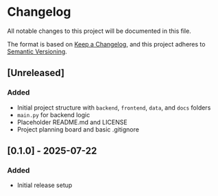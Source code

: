 # Changelog

All notable changes to this project will be documented in this file.

The format is based on [Keep a Changelog](https://keepachangelog.com/en/1.0.0/),
and this project adheres to [Semantic Versioning](https://semver.org/spec/v2.0.0.html).

## [Unreleased]

### Added
- Initial project structure with `backend`, `frontend`, `data`, and `docs` folders
- `main.py` for backend logic
- Placeholder README.md and LICENSE
- Project planning board and basic .gitignore

## [0.1.0] - 2025-07-22

### Added
- Initial release setup
